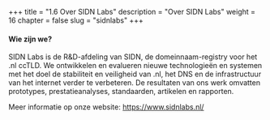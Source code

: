 +++
title = "1.6 Over SIDN Labs"
description = "Over SIDN Labs"
weight = 16
chapter = false
slug = "sidnlabs"
+++


#### Wie zijn we?
SIDN Labs is de R&D-afdeling van SIDN, de domeinnaam-registry voor het .nl ccTLD. We ontwikkelen en evalueren nieuwe technologieën en systemen met het doel de stabiliteit en veiligheid van .nl, het DNS en de infrastructuur van het internet verder te verbeteren. De resultaten van ons werk omvatten prototypes, prestatieanalyses, standaarden, artikelen en rapporten.

Meer informatie op onze website: https://www.sidnlabs.nl/



